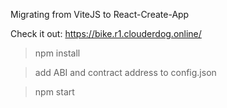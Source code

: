 Migrating from ViteJS to React-Create-App

Check it out: https://bike.r1.clouderdog.online/

>npm install

>add ABI and contract address to config.json

>npm start
